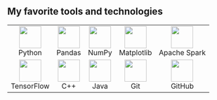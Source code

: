 ## My favorite tools and technologies

<table>
  <tr>
    <td align="center"><img src="https://cdn.jsdelivr.net/gh/devicons/devicon/icons/python/python-original.svg" width="50"><br>Python</td>
    <td align="center"><img src="https://upload.wikimedia.org/wikipedia/commons/e/ed/Pandas_logo.svg" width="50"><br>Pandas</td>
    <td align="center"><img src="https://upload.wikimedia.org/wikipedia/commons/3/31/NumPy_logo_2020.svg" width="50"><br>NumPy</td>
    <td align="center"><img src="https://matplotlib.org/_static/logo2_compressed.svg" width="50"><br>Matplotlib</td>
    <td align="center"><img src="https://upload.wikimedia.org/wikipedia/commons/f/f3/Apache_Spark_logo.svg" width="50"><br>Apache Spark</td>
  </tr>
  <tr>
    <td align="center"><img src="https://upload.wikimedia.org/wikipedia/commons/2/2d/Tensorflow_logo.svg" width="50"><br>TensorFlow</td>
    <td align="center"><img src="https://cdn.jsdelivr.net/gh/devicons/devicon/icons/cplusplus/cplusplus-original.svg" width="50"><br>C++</td>
    <td align="center"><img src="https://cdn.jsdelivr.net/gh/devicons/devicon/icons/java/java-original.svg" width="50"><br>Java</td>
    <td align="center"><img src="https://cdn.jsdelivr.net/gh/devicons/devicon/icons/git/git-original.svg" width="50"><br>Git</td>
    <td align="center"><img src="https://cdn.jsdelivr.net/gh/devicons/devicon/icons/github/github-original.svg" width="50"><br>GitHub</td>
  </tr>
</table>
